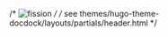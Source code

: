 /* ![fission](/latest/images/fission-logo.png) */
/* see themes/hugo-theme-docdock/layouts/partials/header.html */
